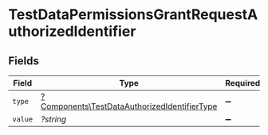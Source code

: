 # TestDataPermissionsGrantRequestAuthorizedIdentifier


## Fields

| Field                                                                                                       | Type                                                                                                        | Required                                                                                                    | Description                                                                                                 |
| ----------------------------------------------------------------------------------------------------------- | ----------------------------------------------------------------------------------------------------------- | ----------------------------------------------------------------------------------------------------------- | ----------------------------------------------------------------------------------------------------------- |
| `type`                                                                                                      | [?Components\TestDataAuthorizedIdentifierType](../../Models/Components/TestDataAuthorizedIdentifierType.md) | :heavy_minus_sign:                                                                                          | N/A                                                                                                         |
| `value`                                                                                                     | *?string*                                                                                                   | :heavy_minus_sign:                                                                                          | N/A                                                                                                         |